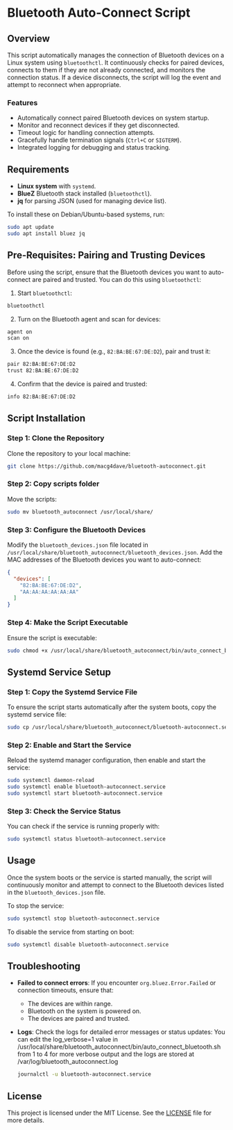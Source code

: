 
# Bluetooth Auto-Connect Script

## Overview

This script automatically manages the connection of Bluetooth devices on a Linux system using `bluetoothctl`. It continuously checks for paired devices, connects to them if they are not already connected, and monitors the connection status. If a device disconnects, the script will log the event and attempt to reconnect when appropriate.

### Features
- Automatically connect paired Bluetooth devices on system startup.
- Monitor and reconnect devices if they get disconnected.
- Timeout logic for handling connection attempts.
- Gracefully handle termination signals (`Ctrl+C` or `SIGTERM`).
- Integrated logging for debugging and status tracking.

## Requirements

- **Linux system** with `systemd`.
- **BlueZ** Bluetooth stack installed (`bluetoothctl`).
- **jq** for parsing JSON (used for managing device list).
  
To install these on Debian/Ubuntu-based systems, run:

```bash
sudo apt update
sudo apt install bluez jq
```

## Pre-Requisites: Pairing and Trusting Devices
Before using the script, ensure that the Bluetooth devices you want to auto-connect are paired and trusted. You can do this using `bluetoothctl`:

1. Start `bluetoothctl`:

```bash
bluetoothctl
```

2. Turn on the Bluetooth agent and scan for devices:

```bash
agent on
scan on
```

3. Once the device is found (e.g., `82:BA:BE:67:DE:D2`), pair and trust it:

```bash
pair 82:BA:BE:67:DE:D2
trust 82:BA:BE:67:DE:D2
```

4. Confirm that the device is paired and trusted:

```bash
info 82:BA:BE:67:DE:D2
```

## Script Installation

### Step 1: Clone the Repository
Clone the repository to your local machine:

```bash
git clone https://github.com/macg4dave/bluetooth-autoconnect.git
```

### Step 2: Copy scripts folder
Move the scripts:

```bash
sudo mv bluetooth_autoconnect /usr/local/share/
```


### Step 3: Configure the Bluetooth Devices
Modify the `bluetooth_devices.json` file located in `/usr/local/share/bluetooth_autoconnect/bluetooth_devices.json`. Add the MAC addresses of the Bluetooth devices you want to auto-connect:

```json
{
  "devices": [
    "82:BA:BE:67:DE:D2",
    "AA:AA:AA:AA:AA:AA"
  ]
}
```

### Step 4: Make the Script Executable
Ensure the script is executable:

```bash
sudo chmod +x /usr/local/share/bluetooth_autoconnect/bin/auto_connect_bluetooth.sh
```

## Systemd Service Setup

### Step 1: Copy the Systemd Service File
To ensure the script starts automatically after the system boots, copy the systemd service file:

```bash
sudo cp /usr/local/share/bluetooth_autoconnect/bluetooth-autoconnect.service /etc/systemd/system/
```

### Step 2: Enable and Start the Service
Reload the systemd manager configuration, then enable and start the service:

```bash
sudo systemctl daemon-reload
sudo systemctl enable bluetooth-autoconnect.service
sudo systemctl start bluetooth-autoconnect.service
```

### Step 3: Check the Service Status
You can check if the service is running properly with:

```bash
sudo systemctl status bluetooth-autoconnect.service
```

## Usage

Once the system boots or the service is started manually, the script will continuously monitor and attempt to connect to the Bluetooth devices listed in the `bluetooth_devices.json` file.

To stop the service:

```bash
sudo systemctl stop bluetooth-autoconnect.service
```

To disable the service from starting on boot:

```bash
sudo systemctl disable bluetooth-autoconnect.service
```

## Troubleshooting

- **Failed to connect errors**: If you encounter `org.bluez.Error.Failed` or connection timeouts, ensure that:
  - The devices are within range.
  - Bluetooth on the system is powered on.
  - The devices are paired and trusted.
  
- **Logs**: Check the logs for detailed error messages or status updates:
You can edit the log_verbose=1 value in /usr/local/share/bluetooth_autoconnect/bin/auto_connect_bluetooth.sh
from 1 to 4 for more verbose output
and the logs are stored at /var/log/bluetooth_autoconnect.log
  
  ```bash
  journalctl -u bluetooth-autoconnect.service
  ```

## License

This project is licensed under the MIT License. See the [LICENSE](LICENSE) file for more details.

